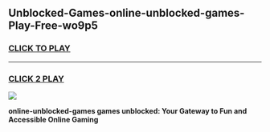 
## Unblocked-Games-online-unblocked-games-Play-Free-wo9p5
<h3>
<a href="https://premium76.site?title=online-unblocked-games&ref=18A1">CLICK TO PLAY</a></h3>
<hr>

<h3>
<a href="https://premium76.site?title=online-unblocked-games&ref=18A1">CLICK 2 PLAY</a>
  
</h3>

<a href="https://premium76.site?title=online-unblocked-games&ref=18A1"><img src="https://clearcache.store/games.png"></a>


**online-unblocked-games games unblocked: Your Gateway to Fun and Accessible Online Gaming**
